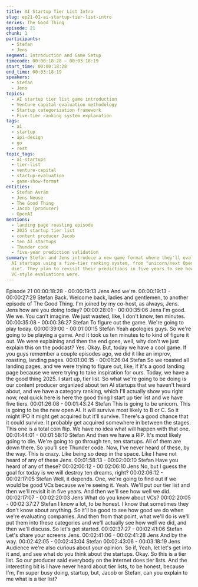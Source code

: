 ```yaml
---
title: AI Startup Tier List Intro
slug: ep21-01-ai-startup-tier-list-intro
series: The Good Thing
episode: 21
chunk: 1
participants:
  - Stefan
  - Jens
segment: Introduction and Game Setup
timecode: 00:00:18:28 – 00:03:18:19
start_time: 00:00:18:28
end_time: 00:03:18:19
speakers:
  - Stefan
  - Jens
topics:
  - AI startup tier list game introduction
  - Venture capital evaluation methodology
  - Startup categorization framework
  - Five-tier ranking system explanation
tags:
  - ai
  - startup
  - api-design
  - go
  - rest
topic_tags:
  - ai-startups
  - tier-list
  - venture-capital
  - startup-evaluation
  - game-show-format
entities:
  - Stefan Avram
  - Jens Neuse
  - The Good Thing
  - Jacob (producer)
  - OpenAI
mentions:
  - landing page roasting episode
  - 2025 startup tier list
  - content producer Jacob
  - ten AI startups
  - Thunder code
  - five-year prediction validation
summary: Stefan and Jens introduce a new game format where they'll evaluate ten unknown
  AI startups using a five-tier ranking system, from "unicorn/next OpenAI" to "RIP/will
  die". They plan to revisit their predictions in five years to see how accurate their
  VC-style evaluations were.
---
```

Episode 21
00:00:18:28 - 00:00:19:13
Jens
And we're.
00:00:19:13 - 00:00:27:29
Stefan
Back. Welcome back, ladies and gentlemen, to another episode of The Good Thing. I'm joined
by my co-host, as always, Jens. Jens how are you doing today?
00:00:28:01 - 00:00:35:06
Jens
I'm good. We we. You can't imagine. We just wasted, like, I don't know, ten minutes.
00:00:35:08 - 00:00:36:27
Stefan
To figure out the game.
We're going to play today.
00:00:39:00 - 00:01:00:15
Stefan
Yeah apologies guys. So we're going to be playing a game. And it took us ten minutes to to kind
of figure it out. We were explaining and then the end goes, well, why don't we just explain this
on the podcast? Yes. Okay. But, today we have a cool game. If you guys remember a couple
episodes ago, we did it like an improv, roasting, landing pages.
00:01:00:15 - 00:01:26:04
Stefan
So we roasted all landing pages, and we were trying to figure out, like, if it's a good landing
page because we were trying to take inspiration for ours. Today, we have a the good thing 2025.
I start up, tier list. So what we're going to be doing is our content producer organized about ten
AI startups that we haven't heard about, and we have a category ranking, which I'll actually
show you right now, real quick here is here the good thing I start up tier list and we have five
tiers.
00:01:26:08 - 00:01:43:24
Stefan
This is going to be unicorn. This is going to be the new open AI. It will survive most likely to B or
C. So it might IPO it might get acquired but it'll survive. There's a good chance that it could
survive. It probably get acquired somewhere in between the stages. This one is a total coin flip.
We have no idea what will happen with that one.
00:01:44:01 - 00:01:58:10
Stefan
And then we have a RIP. It's most likely going to die. We're going to go through ten, ten
startups. All of them are down there. So you'll see Thunder code. Now, I've never heard of
these, by the way. This is crazy. Like being so deep in the space. Like I have not heard of any of
these Jens.
00:01:58:13 - 00:02:00:10
Stefan
Have you heard of any of these?
00:02:00:12 - 00:02:06:10
Jens
No, but I guess the goal for today is we will destroy ten dreams, right?
00:02:06:12 - 00:02:17:05
Stefan
Well, it depends. One, we're going to find out if we would be good VCs because we're seeing it.
Yeah. We'll put our tier list and then we'll revisit it in five years. And then we'll see how well we
did.
00:02:17:07 - 00:02:20:03
Jens
What do you know about VCs?
00:02:20:05 - 00:02:37:27
Stefan
I know a lot, to be honest. I know that sometimes they don't know about anything. So it'll be
good to see how good we do when we're evaluating companies. And then from that point, what
we'll do is we'll put them into these categories and we'll actually see how well we did, and then
we'll discuss. So let's get started.
00:02:37:27 - 00:02:41:06
Stefan
Let's share your screens Jens.
00:02:41:06 - 00:02:41:28
Jens
And by the way.
00:02:42:05 - 00:02:43:04
Stefan
00:02:43:06 - 00:03:18:19
Jens
Audience we're also curious about your opinion. So if, Yeah, let let's get into it and, and see
what do you think about the startups. Okay. So this is a tier list. So our producer said everybody
on the internet does tier lists. And the interesting bit is I have never heard about tier lists, to be
honest, because I'm, I'm super busy doing, startup, but, Jacob or Stefan, can you explain to me
what is a tier list?